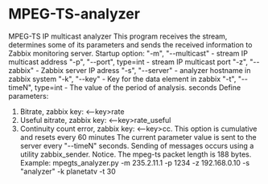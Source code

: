# MPEG-TS-analyzer
MPEG-TS IP multicast analyzer
This program receives the stream, determines some of its parameters and sends the received information to Zabbix monitoring server.
Startup option:
"-m", "--multicast" - stream IP multicast address
"-p", "--port", type=int   -  stream IP multicast port
"-z", "--zabbix"  -  Zabbix server IP adress
"-s", "--server"  -  analyzer hostname in zabbix system
"-k", "--key"    -  Key for the data element in zabbix
"-t", "--timeN", type=int   - The value of the period of analysis. seconds
Define parameters:
1) Bitrate, zabbix key: <--key>rate
2) Useful вitrate, zabbix key: <--key>rate_useful
3) Continuity count error, zabbix key: <--key>cc. This option is cumulative and resets every 60 minutes
The current parameter value is sent to the server every "--timeN" seconds. Sending of messages occurs using a utility zabbix_sender.
Notice. The mpeg-ts packet length is 188 bytes.
Example:
mpegts_analyzer.py -m 235.2.11.1 -p 1234 -z 192.168.0.10 -s "analyzer" -k planetatv -t 30
